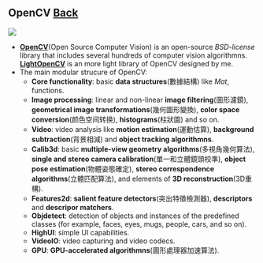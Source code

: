 ## OpenCV	[Back](./../vi.md)

<img src="./logo.png">

- [**OpenCV**](http://opencv.org/)(Open Source Computer Vision) is an open-source *BSD-license* library that includes several hundreds of computer vision algorithmns. [**LightOpenCV**](https://github.com/aleen42/LightOpenCV) is an more light library of OpenCV designed by me.
- The main modular strucure of OpenCV:
	- **Core functionality**: basic **data structures**(數據結構) like *Mat*, functions.
	- **Image processing**: linear and non-linear **image filtering**(圖形濾鏡), **geometrical image transformations**(幾何圖形變換), **color space conversion**(颜色空间转换), **histograms**(柱狀圖) and so on.
	- **Video**: video analysis like **motion estimation**(運動估算), **background subtraction**(背景相減) and **object tracking algorithmns**.
	- **Calib3d**: basic **multiple-view geometry algorithms**(多視角幾何算法), **single and stereo camera calibration**(單一和立體鏡頭校準), **object pose estimation**(物體姿態確定), **stereo correspondence algorithms**(立體匹配算法), and elements of **3D reconstruction**(3D重構).
	- **Features2d**: **salient feature detectors**(突出特徵檢測器), **descriptors** and **descripor matchers**.
	- **Objdetect**:  detection of objects and instances of the predefined classes (for example, faces, eyes, mugs, people, cars, and so on).
	- **HighUI**: simple UI capabilities.
	- **VideoIO**: video capturing and video codecs.
	- **GPU**: **GPU-accelerated algorithmns**(圖形處理器加速算法).
